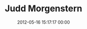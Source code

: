 ---
title: "Judd Morgenstern"
date: 2012-05-16 15:17:17 00:00
permalink: /juddm
twitter: "juddm"
likes: [76,53,515,258,763,744,719,1060,1028,1197,1231,1263,1135,82,22,134,1077,1271,1113,1379,1387,1411,836,1524,1029,1838,2549]
id: 66
gravatar: "http://www.gravatar.com/avatar/cca95708f6b85ba22dea7f088b1d9da7"
---